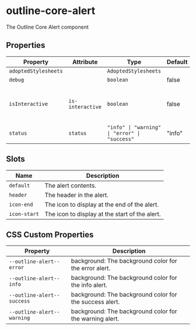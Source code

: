 # outline-core-alert

The Outline Core Alert component

## Properties

| Property             | Attribute        | Type                                          | Default | Description                                   |
|----------------------|------------------|-----------------------------------------------|---------|-----------------------------------------------|
| `adoptedStylesheets` |                  | `AdoptedStylesheets`                          |         |                                               |
| `debug`              |                  | `boolean`                                     | false   |                                               |
| `isInteractive`      | `is-interactive` | `boolean`                                     | false   | This is important context for screen readers. |
| `status`             | `status`         | `"info" \| "warning" \| "error" \| "success"` | "info"  |                                               |

## Slots

| Name         | Description                                    |
|--------------|------------------------------------------------|
| `default`    | The alert contents.                            |
| `header`     | The header in the alert.                       |
| `icon-end`   | The icon to display at the end of the alert.   |
| `icon-start` | The icon to display at the start of the alert. |

## CSS Custom Properties

| Property                   | Description                                      |
|----------------------------|--------------------------------------------------|
| `--outline-alert--error`   | background: The background color for the error alert. |
| `--outline-alert--info`    | background: The background color for the info alert. |
| `--outline-alert--success` | background: The background color for the success alert. |
| `--outline-alert--warning` | background: The background color for the warning alert. |
